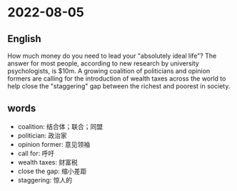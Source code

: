 # 2022-08-05


## English
How much money do you need to lead
your "absolutely ideal life"? The answer for
most people, according to new research by 
university psychologists, is $10m. A
growing coalition of politicians and 
opinion formers are calling for the 
introduction of wealth taxes across the 
world to help close the "staggering" gap
between the richest and poorest in society.



## words
* coalition: 结合体；联合；同盟
* politician: 政治家
* opinion former: 意见领袖
* call for: 呼吁
* wealth taxes: 财富税
* close the gap: 缩小差距
* staggering: 惊人的
